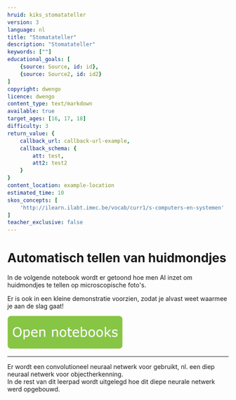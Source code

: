 ```yaml
---
hruid: kiks_stomatateller
version: 3
language: nl
title: "Stomatateller"
description: "Stomatateller"
keywords: [""]
educational_goals: [
    {source: Source, id: id}, 
    {source: Source2, id: id2}
]
copyright: dwengo
licence: dwengo
content_type: text/markdown
available: true
target_ages: [16, 17, 18]
difficulty: 3
return_value: {
    callback_url: callback-url-example,
    callback_schema: {
        att: test,
        att2: test2
    }
}
content_location: example-location
estimated_time: 10
skos_concepts: [
    'http://ilearn.ilabt.imec.be/vocab/curr1/s-computers-en-systemen'
]
teacher_exclusive: false
---
```


# Automatisch tellen van huidmondjes

In de volgende notebook wordt er getoond hoe men AI inzet om huidmondjes te tellen op microscopische foto's.

Er is ook in een kleine demonstratie voorzien, zodat je alvast weet waarmee je aan de slag gaat!

[![](embed/Knop.png "Knop")](https://kiks.ilabt.imec.be/hub/tmplogin?id=1710 "Basis")

----------
Er wordt een convolutioneel neuraal netwerk voor gebruikt, nl. een diep neuraal netwerk voor objectherkenning.<br>
In de rest van dit leerpad wordt uitgelegd hoe dit diepe neurale netwerk werd opgebouwd.

